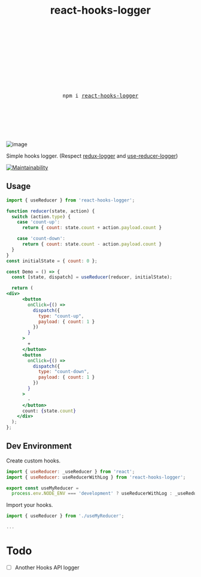<div align="center">
  <h1>
    <br/>
    <br/>
    <br />
    react-hooks-logger
    <br />
    <br />
    <br />
    <br />
  </h1>
  <br />
  <br />
  <br />
  <br />
  <pre>npm i <a href="https://www.npmjs.com/package/react-hooks-logger">react-hooks-logger</a></pre>
  <br />
  <br />
  <br />
  <br />
  <br />
</div>

![image](https://user-images.githubusercontent.com/10850034/61999787-8ff92980-b103-11e9-9962-7b23c811ff7b.png)


Simple hooks logger.
(Respect [redux-logger](https://github.com/LogRocket/redux-logger) and [use-reducer-logger](https://github.com/jefflombard/use-reducer-logger))

[![Maintainability](https://api.codeclimate.com/v1/badges/41e77fee6a93bef8b9c4/maintainability)](https://codeclimate.com/github/nitaking/react-hooks-logger/maintainability)

## Usage

```jsx
import { useReducer } from 'react-hooks-logger';

function reducer(state, action) {
  switch (action.type) {
    case 'count-up':
      return { count: state.count + action.payload.count }

    case 'count-down':
      return { count: state.count - action.payload.count }
  }
}
const initialState = { count: 0 };

const Demo = () => {
  const [state, dispatch] = useReducer(reducer, initialState);

  return (
<div>
      <button
        onClick={() =>
          dispatch({
            type: "count-up",
            payload: { count: 1 }
          })
        }
      >
        +
      </button>
      <button
        onClick={() =>
          dispatch({
            type: "count-down",
            payload: { count: 1 }
          })
        }
      >
        -
      </button>
      count: {state.count}
    </div>
  );
};
```

## Dev Environment
Create custom hooks.
```jsx
import { useReducer: _useReducer } from 'react';
import { useReducer: useReducerWithLog } from 'react-hooks-logger';

export const useMyReducer = 
  process.env.NODE_ENV === 'development' ? useReducerWithLog : _useReducer;
```

Import your hooks.

```jsx
import { useReducer } from './useMyReducer';

...
```

# Todo
- [ ] Another Hooks API logger
